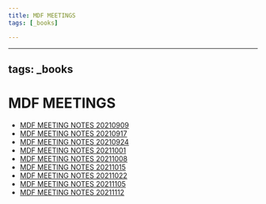 ```yaml
---
title: MDF MEETINGS
tags: [_books]

---
```


---
tags: _books
---
MDF MEETINGS
===

* [MDF MEETING NOTES 20210909](/zSOdo8gkTYSbmoGCmyU4NQ)
* [MDF MEETING NOTES 20210917](/nLKAsV1xRLizv3gqOm7CVA)
* [MDF MEETING NOTES 20210924](/ObrNNEZcRGK3KFAmiIX8sA)
* [MDF MEETING NOTES 20211001](/wE-G8Z0oRTuhv5ra-G_sHw)
* [MDF MEETING NOTES 20211008](/TKMCTe4vQsSGWN_opg3yyQ)
* [MDF MEETING NOTES 20211015](/my_k2cszSs2YGEkSY5Jkmg)
* [MDF MEETING NOTES 20211022](/y2ZWWt-kQZ2nLz3KsM8dvQ)
* [MDF MEETING NOTES 20211105](/ZK_ZNsoaSMaR0qo-wk10iw)
* [MDF MEETING NOTES 20211112](/SzQgiS-GSvKFqryZkuf5Ew)